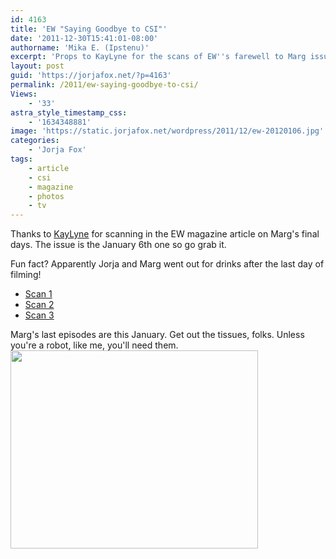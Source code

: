 ```yaml
---
id: 4163
title: 'EW "Saying Goodbye to CSI"'
date: '2011-12-30T15:41:01-08:00'
authorname: 'Mika E. (Ipstenu)'
excerpt: 'Props to KayLyne for the scans of EW''s farewell to Marg issue.'
layout: post
guid: 'https://jorjafox.net/?p=4163'
permalink: /2011/ew-saying-goodbye-to-csi/
Views:
    - '33'
astra_style_timestamp_css:
    - '1634348881'
image: 'https://static.jorjafox.net/wordpress/2011/12/ew-20120106.jpg'
categories:
    - 'Jorja Fox'
tags:
    - article
    - csi
    - magazine
    - photos
    - tv
---
```


Thanks to <a href="http://twitter.com/KayLyne">KayLyne</a> for scanning in the EW magazine article on Marg's final days. The issue is the January 6th one so go grab it.

Fun fact? Apparently Jorja and Marg went out for drinks after the last day of filming!
<ul>
	<li><a href="http://s1180.photobucket.com/albums/x409/kaylyne4/csi/?action=view&amp;current=margEW1-6-121wt.jpg">Scan 1</a></li>
	<li><a href="http://s1180.photobucket.com/albums/x409/kaylyne4/csi/?action=view&amp;current=margEW1-6-122wt.jpg">Scan 2</a></li>
	<li><a href="http://s1180.photobucket.com/albums/x409/kaylyne4/csi/?action=view&amp;current=margEW1-6-123wt.jpg">Scan 3</a></li>
</ul>
Marg's last episodes are this January. Get out the tissues, folks. Unless you're a robot, like me, you'll need them.

<img class="aligncenter size-full wp-image-4164" title="ew-20120106" src="//static.jorjafox.net/wordpress/2011/12/ew-20120106.jpg" alt="" width="396" height="317" />
